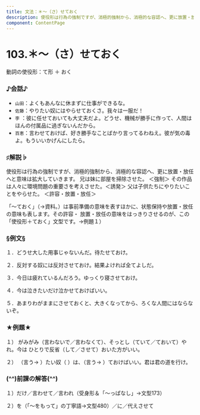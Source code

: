 ```yaml
---
title: 文法：＊～（さ）せておく
description: 使役形は行為の強制ですが、消極的強制から、消極的な容認へ、更に放置・放任へと意味は拡大していきます。 兄は妹に部屋を掃除させた。 ＜強制＞ その作品は人々に環境問題の重要さを考えさせた。＜誘発＞ 父は子供たちにやりたいことをやらせた。 ＜許容・放置・放任＞
component: ContentPage
---
```



# 103.＊～（さ）せておく
動詞の使役形：て形 ＋ おく
### ♪会話♪
- `山田`：よくもあんなに休まずに仕事ができるな。
- `佐藤`：やりたい奴にはやらせておくさ。我々は一服だ！
- `李` ：彼に任せておいても大丈夫だよ。どうせ、機械が勝手に作って、人間はほんの付属品に過ぎないんだから。
- `百恵`：言わせておけば、好き勝手なことばかり言ってるわねえ。彼が気の毒よ。もういいかげんにしたら。
### ♯解説♭
使役形は行為の強制ですが、消極的強制から、消極的な容認へ、更に放置・放任へと意味は拡大していきます。 兄は妹に部屋を掃除させた。 ＜強制＞ その作品は人々に環境問題の重要さを考えさせた。＜誘発＞ 父は子供たちにやりたいことをやらせた。 ＜許容・放置・放任＞

「～ておく」（→資料｡）は事前準備の意味を表すほかに、状態保持や放置・放任の意味も表します。その許容・ 放置・放任の意味をはっきりさせるのが、この「使役形＋ておく」文型です。→例題１）
### §例文§
１．どうせ大した用事じゃないんだ。待たせておけ。

２．反対する奴には反対させておけ。結果よければ全てよしだ。

３．今日は疲れているんだろう。ゆっくり寝させておけ。

４．今は泣きたいだけ泣かせておけばいい。

５．あまりわがままにさせておくと、大きくなってから、ろくな人間にはならないぞ。
### ★例題★
１） がみがみ（言わないで／言わなくて）、そっとし（ていて／ておいて）やれ。今は ひとりで反省（して／させて）おいた方がいい。

２） （言う→ ）たい奴（ ）は、（言う→ ）ておけばいい。君は君の道を行け。
### (^^)前課の解答(^^)
１）だけ／言わせて／言われ（受身形＆「～っぱなし」→文型173）

２）を（「～をもって」の丁寧語→文型480）／に／代えさせて
